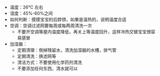 - 温度：26℃ 左右
- 湿度：45%-60%之间
- 如何判断：摸摸宝宝的后脖颈，如果是温热的，说明温度合适
- 空调：空调过滤网要每周或每两周清洗一次
	- 不要开空调等屋内温度降低，再关上等温度回升，这样冷热交替宝宝很容易感冒
- 加湿器：
	- 定期清理：倒掉残留水，清洗加湿器的水槽，排气管
	- 定期清洗：换滤网等
	- 清洁方式：不要使用化学药剂清洗
	- 不要添加任何东西，清水就可以
